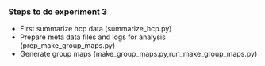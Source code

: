 ### Steps to do experiment 3

- First summarize hcp data (summarize_hcp.py)
- Prepare meta data files and logs for analysis (prep_make_group_maps.py)
- Generate group maps (make_group_maps.py,run_make_group_maps.py)
